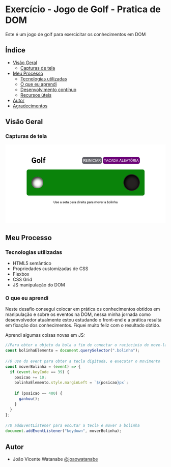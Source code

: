 # Exercício - Jogo de Golf - Pratica de DOM

Este é um jogo de golf para exercicitar os conhecimentos em DOM

## Índice

- [Visão Geral](#visão-geral)
  - [Capturas de tela](#capturas-de-tela)
- [Meu Processo](#meu-processo)
  - [Tecnologias utilizadas](#tecnologias-utilizadas)
  - [O que eu aprendi](#o-que-eu-aprendi)
  - [Desenvolvimento contínuo](#desenvolvimento-contínuo)
  - [Recursos úteis](#recursos-úteis)
- [Autor](#autor)
- [Agradecimentos](#agradecimentos)

## Visão Geral

### Capturas de tela


![Web](assets/screenshots/01.png)

## Meu Processo

### Tecnologias utilizadas

- HTML5 semântico
- Propriedades customizadas de CSS
- Flexbox
- CSS Grid
- JS manipulação do DOM

### O que eu aprendi

Neste desafio consegui colocar em prática os conhecimentos obtidos em manipulação e sobre os eventos na DOM, nessa minha jornada como desenvolvedor atualmente estou estudando o front-end e a prática resulta em fixação dos conhecimentos. Fiquei muito feliz com o resultado obtido.

Aprendi algumas coisas novas em JS:

```js
//Para obter o objeto da bola a fim de conectar o raciocinio de move-la
const bolinhaElemento = document.querySelector(".bolinha");

//O uso do event para obter a tecla digitada, e executar o movimento
const moverBolinha = (event) => {
  if (event.keyCode == 39) {
    posicao += 10;
    bolinhaElemento.style.marginLeft = `${posicao}px`;

    if (posicao == 400) {
      ganhou();
    }
  }
};

//O addEventListener para escutar a tecla e mover a bolinha
document.addEventListener("keydown", moverBolinha);
```

## Autor

- João Vicente Watanabe [@joaowatanabe](https://www.frontendmentor.io/profile/joaowatanabe)
